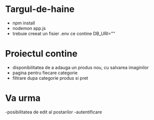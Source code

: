 # Targul-de-haine
 
 - npm install
 - nodemon app.js
 - trebuie creeat un fisier .env ce contine DB_URI=""


# Proiectul contine
- disponibilitatea de a adauga un produs nou, cu salvarea imaginilor
- pagina pentru fiecare categorie
- filtrare dupa categorie produs si pret

# Va urma
-posibilitatea de edit al postarilor
-autentificare


